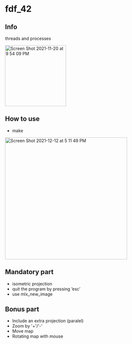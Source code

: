# fdf_42

## Info
threads and processes

<img width="201" alt="Screen Shot 2021-11-20 at 9 54 09 PM" src="https://user-images.githubusercontent.com/94758944/143722228-f01e02a5-4cd7-4e02-9a25-89d28be45629.png">

## How to use
- make

<img width="402" alt="Screen Shot 2021-12-12 at 5 11 49 PM" src="https://user-images.githubusercontent.com/94758944/145715908-496ac8c5-e79a-4e93-9b1e-6eeb3f2a615d.png">

## Mandatory part
- isometric projection
- quit the program by pressing ’esc’
- use mlx_new_image

## Bonus part
- Include an extra projection (paralel)
- Zoom by '+'/'-'
- Move map
- Rotating map with mouse
